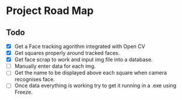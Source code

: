 # Project Road Map

## Todo

- [x] Get a Face tracking agorithm integrated with Open CV
- [x] Get squares properly around tracked faces.
- [x] Get face scrap to work and input img file into a database.
- [ ] Manually enter data for each img.
- [ ] Get the name to be displayed above each square when camera recognises face.
- [ ] Once data everything is working try to get it running in a .exe using Freeze.
